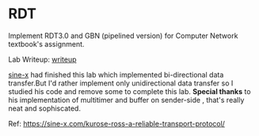 # RDT
Implement RDT3.0 and GBN (pipelined version) for Computer Network textbook's assignment.

Lab Writeup:
[writeup](http://media.pearsoncmg.com/aw/aw_kurose_network_3/labs/lab5/lab5.html)

[sine-x](https://github.com/ZhangZhenghao) had finished this lab which implemented bi-directional data transfer.But I'd rather 
implement only unidirectional data transfer so I studied his code and remove some to complete this lab.
**Special thanks** to his implementation of multitimer and buffer on sender-side , that's really neat and sophiscated.

Ref:
https://sine-x.com/kurose-ross-a-reliable-transport-protocol/
